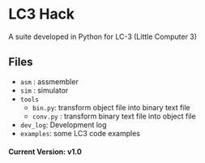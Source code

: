 LC3 Hack
===
A suite developed in Python for LC-3 (Little Computer 3)

## Files
* `asm` : assmembler
* `sim` : simulator
* `tools`
	* `bin.py`: transform object file into binary text file
	* `conv.py` : transform binary text file into object file
* `dev_log`: Development log
* `examples`: some LC3 code examples

#### Current Version: v1.0